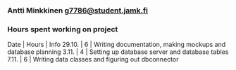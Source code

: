 ### Antti Minkkinen g7786@student.jamk.fi
### Hours spent working on project

Date    | Hours | Info
29.10.  | 6     | Writing documentation, making mockups and database planning
3.11.   | 4     | Setting up database server and database tables
7.11.   | 6     | Writing data classes and figuring out dbconnector
